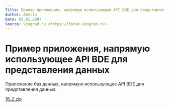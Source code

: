 ```yaml
---
Title: Пример приложения, напрямую использующее API BDE для представления данных
Author: Akella
Date: 01.01.2007
Source: Vingrad.ru <https://forum.vingrad.ru>
---
```



Пример приложения, напрямую использующее API BDE для представления данных
=========================================================================

Приложение баз данных, напрямую использующее API BDE для представления данных:

[16_2.zip](16_2.zip)
